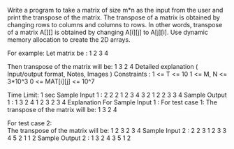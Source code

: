 Write a program to take a matrix of size m*n as the input from the user and print the transpose of the matrix. The transpose of a matrix is obtained by changing rows to columns and columns to rows. In other words, transpose of a matrix A[][] is obtained by changing A[i][j] to A[j][i]. Use dynamic memory allocation to create the 2D arrays.

For example:
Let matrix be : 
1 2
3 4

Then transpose of the matrix will be: 
1 3
2 4
Detailed explanation ( Input/output format, Notes, Images )
Constraints :
1 <= T <= 10
1 <= M, N <= 3*10^3
0 <= MAT[i][j] <= 10^7

Time Limit: 1 sec
Sample Input 1 :
2
2 2
1 2
3 4
3 2
1 2 
2 3
3 4
Sample Output 1 :
1 3
2 4
1 2 3
2 3 4
Explanation For Sample Input 1 :
For test case 1: 
The transpose of the matrix will be: 
1 3
2 4

For test case 2:    
The transpose of the matrix will be: 
1 2 3
2 3 4
Sample Input 2 :
2
2 3
1 2 3 
3 4 5
2 1
1
2
Sample Output 2 :
1 3
2 4 
3 5
1 2
